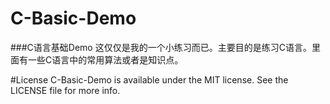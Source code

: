 # C-Basic-Demo
###C语言基础Demo
这仅仅是我的一个小练习而已。主要目的是练习C语言。里面有一些C语言中的常用算法或者是知识点。

#License
C-Basic-Demo is available under the MIT license. See the LICENSE file for more info.

